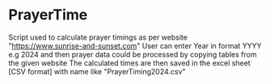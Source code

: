 # PrayerTime
Script used to calculate prayer timings as per website "https://www.sunrise-and-sunset.com"
User can enter Year in format YYYY e.g 2024 and then prayer data could be processed by copying tables from the given website
The calculated times are then saved in the excel sheet [CSV format] with name like "PrayerTiming2024.csv"
